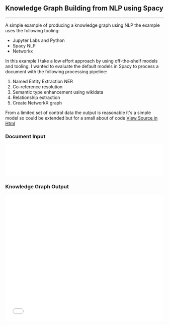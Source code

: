 ## Knowledge Graph Building from NLP using Spacy
---

A simple example of producing a knowledge graph using NLP the example uses the following tooling:
  - Jupyter Labs and Python
  - Spacy NLP
  - Networkx

In this example I take a low effort approach by using off-the-shelf models and tooling. I wanted to evaluate the default models in Spacy to process a document with the following processing pipeline:

1. Named Entity Extraction NER
2. Co-reference resolution 
3. Semantic type enhancement using wikidata
4. Relationship extraction
5. Create NetworkX graph

From a limited set of control data the output is reasonable it's a simple model so could be extended but for a small about of code <a href="../jupyter/simple-pipeline.html"> View Source in Html </a> 

### Document Input
<iframe src="../html/simplepipelineinput.html" title="Simple Pipline Input" style="border:none;" width="100%" height="100px"></iframe>


### Knowledge Graph Output
<iframe src="../html/simplepipelineoutput.html" title="Simple Pipline Input" style="border:none;" width="100%" height="400px"></iframe>